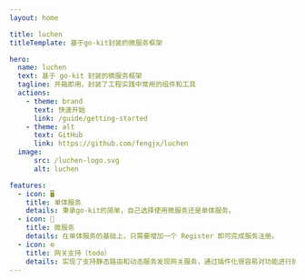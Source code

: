 ```yaml
---
layout: home

title: luchen
titleTemplate: 基于go-kit封装的微服务框架

hero:
  name: luchen
  text: 基于 go-kit 封装的微服务框架
  tagline: 开箱即用，封装了工程实践中常用的组件和工具 
  actions:
    - theme: brand
      text: 快速开始
      link: /guide/getting-started
    - theme: alt
      text: GitHub
      link: https://github.com/fengjx/luchen
  image:
      src: /luchen-logo.svg
      alt: luchen

features:
  - icon: 🖥
    title: 单体服务
    details: 秉承go-kit的简单，自己选择使用微服务还是单体服务。
  - icon: 🚀
    title: 微服务
    details: 在单体服务的基础上，只需要增加一个 Register 即可完成服务注册。
  - icon: ⚙
    title: 网关支持（todo）
    details: 实现了支持静态路由和动态服务发现网关服务，通过插件化很容易对功能进行扩展。
---
```

<style>
:root {
  --vp-home-hero-name-color: transparent;
  --vp-home-hero-name-background: -webkit-linear-gradient(120deg, #bd34fe 30%, #41d1ff);

  --vp-home-hero-image-background-image: linear-gradient(-45deg, #bd34fe 50%, #47caff 50%);
  --vp-home-hero-image-filter: blur(44px);
}

@media (min-width: 640px) {
  :root {
    --vp-home-hero-image-filter: blur(56px);
  }
}

@media (min-width: 960px) {
  :root {
    --vp-home-hero-image-filter: blur(68px);
  }
}
</style>
